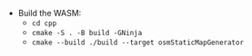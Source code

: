 - Build the WASM:
  - `cd cpp`
  - `cmake -S . -B build -GNinja`
  - `cmake --build ./build --target osmStaticMapGenerator`

